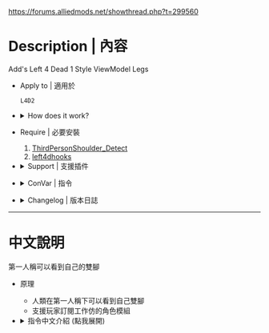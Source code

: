 https://forums.alliedmods.net/showthread.php?t=299560

# Description | 內容
Add's Left 4 Dead 1 Style ViewModel Legs

* Apply to | 適用於
	```
	L4D2
	```

* <details><summary>How does it work?</summary>

	* You can see your own legs on first person view
	* Support custom character mods
</details>

* Require | 必要安裝
    1. [ThirdPersonShoulder_Detect](https://forums.alliedmods.net/showthread.php?t=298649)
    2. [left4dhooks](https://forums.alliedmods.net/showthread.php?t=321696)

* <details><summary>Support | 支援插件</summary>

	1. [Luxs-Model-Changer](/Luxs-Model-Changer): LMC Allows you to use most models with most characters
    	* 可以自由變成其他角色或NPC的模組
</details>

* <details><summary>ConVar | 指令</summary>

	* cfg/sourcemod/_[L4D2]Survivor_Legs.cfg
		```php
		// (If you install LMC plugins)
		// Copy LMC model to legs model, creates an extra entity for legs, will update on state change for legs
		lmc_integration "1"
		```
</details>

* <details><summary>Changelog | 版本日誌</summary>

	* v1.0h (2025-8-18)
		* Optimize code
		* Use left4dhooks to detect if survivor is on third person mode (more accurate)

	* Original & Credit
		* [Lux](https://forums.alliedmods.net/showthread.php?t=299560)
</details>

- - - -
# 中文說明
第一人稱可以看到自己的雙腳

* 原理
	* 人類在第一人稱下可以看到自己雙腳
	* 支援玩家訂閱工作仿的角色模組

* <details><summary>指令中文介紹 (點我展開)</summary>

	* cfg/sourcemod/_[L4D2]Survivor_Legs.cfg
		```php
		// (有裝 LMC 插件才需要修改此指令)
		// 為1時，使用LMC模型的腿，並且即時更新
		lmc_integration "1"
		```
</details>